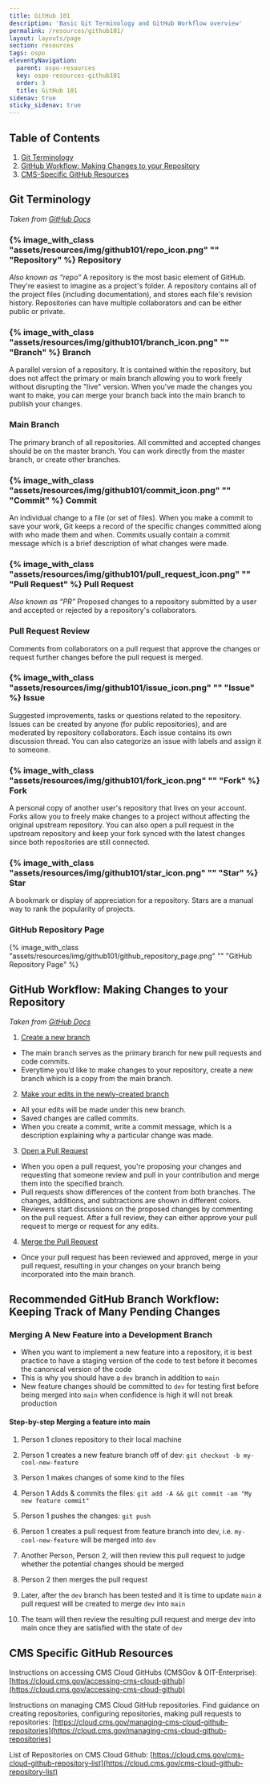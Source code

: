 ```yaml
---
title: GitHub 101
description: 'Basic Git Terminology and GitHub Workflow overview'
permalink: /resources/github101/
layout: layouts/page
section: resources
tags: ospo
eleventyNavigation:
  parent: ospo-resources
  key: ospo-resources-github101
  order: 3
  title: GitHub 101
sidenav: true
sticky_sidenav: true
---
```


## Table of Contents

1. [Git Terminology](#git-terminology)
2. [GitHub Workflow: Making Changes to your Repository](#github-workflow-making-changes-to-your-repository)
3. [CMS-Specific GitHub Resources](#github-workflow-making-changes-to-your-repository)

## Git Terminology

_Taken from [GitHub Docs](https://docs.github.com/en/get-started/quickstart/github-glossary)_

### {% image_with_class "assets/resources/img/github101/repo_icon.png" "" "Repository" %} Repository

_Also known as “repo”_
A repository is the most basic element of GitHub. They're easiest to imagine as a
project's folder. A repository contains all of the project files (including documentation),
and stores each file's revision history. Repositories can have multiple collaborators and can be either public or private.

### {% image_with_class "assets/resources/img/github101/branch_icon.png" "" "Branch" %} Branch

A parallel version of a repository. It is contained within the repository, but does not affect the primary or main branch allowing you to work freely without disrupting the "live" version. When you've made the changes you want to make, you can merge your branch back into the main branch to publish your changes.

### Main Branch

The primary branch of all repositories. All committed and accepted changes should be on the master branch. You can work directly from the master branch, or create other branches.

### {% image_with_class "assets/resources/img/github101/commit_icon.png" "" "Commit" %} Commit

An individual change to a file (or set of files). When you make a commit to save your work, Git keeps a record of the specific changes committed along with who made them and when. Commits usually contain a commit message which is a brief description of what changes were made.

### {% image_with_class "assets/resources/img/github101/pull_request_icon.png" "" "Pull Request" %} Pull Request

_Also known as “PR”_
Proposed changes to a repository submitted by a user and accepted or rejected by a repository's collaborators.

### Pull Request Review

Comments from collaborators on a pull request that approve the changes or request further changes before the pull request is merged.

### {% image_with_class "assets/resources/img/github101/issue_icon.png" "" "Issue" %} Issue

Suggested improvements, tasks or questions related to the repository. Issues can be created by anyone (for public repositories), and are moderated by repository collaborators. Each issue contains its own discussion thread. You can also categorize an issue with labels and assign it to someone.

### {% image_with_class "assets/resources/img/github101/fork_icon.png" "" "Fork" %} Fork

A personal copy of another user's repository that lives on your account. Forks allow you to freely make changes to a project without affecting the original upstream repository. You can also open a pull request in the upstream repository and keep your fork synced with the latest changes since both repositories are still connected.

### {% image_with_class "assets/resources/img/github101/star_icon.png" "" "Star" %} Star

A bookmark or display of appreciation for a repository. Stars are a manual way to rank the popularity of projects.

### GitHub Repository Page

{% image_with_class "assets/resources/img/github101/github_repository_page.png" "" "GitHub Repository Page" %}

## GitHub Workflow: Making Changes to your Repository

_Taken from [GitHub Docs](https://docs.github.com/en/get-started/quickstart/hello-world)_

1. [Create a new branch](https://docs.github.com/en/get-started/start-your-journey/hello-world#creating-a-branch)

- The main branch serves as the primary branch for new pull requests and code commits.
- Everytime you’d like to make changes to your repository, create a new branch which is a copy from the main branch.

2. [Make your edits in the newly-created branch](https://docs.github.com/en/get-started/start-your-journey/hello-world#making-and-committing-changes)

- All your edits will be made under this new branch.
- Saved changes are called commits.
- When you create a commit, write a commit message, which is a description explaining why a particular change was made.

3. [Open a Pull Request](https://docs.github.com/en/get-started/start-your-journey/hello-world#opening-a-pull-request)

- When you open a pull request, you're proposing your changes and requesting that someone review and pull in your contribution and merge them into the specified branch.
- Pull requests show differences of the content from both branches. The changes, additions, and subtractions are shown in different colors.
- Reviewers start discussions on the proposed changes by commenting on the pull request. After a full review, they can either approve your pull request to merge or request for any edits.

4. [Merge the Pull Request](https://docs.github.com/en/get-started/start-your-journey/hello-world#merging-your-pull-request)

- Once your pull request has been reviewed and approved, merge in your pull request, resulting in your changes on your branch being incorporated into the main branch.

## Recommended GitHub Branch Workflow: Keeping Track of Many Pending Changes

### Merging A New Feature into a Development Branch

- When you want to implement a new feature into a repository, it is best practice to have a staging version of the code to test before it becomes the canonical version of the code
- This is why you should have a `dev` branch in addition to `main`
- New feature changes should be committed to `dev` for testing first before being merged into `main` when confidence is high it will not break production

#### Step-by-step Merging a feature into main

1. Person 1 clones repository to their local machine

2. Person 1 creates a new feature branch off of dev: `git checkout -b my-cool-new-feature`

3. Person 1 makes changes of some kind to the files

4. Person 1 Adds & commits the files: `git add -A && git commit -am "My new feature commit"`

5. Person 1 pushes the changes: `git push`

6. Person 1 creates a pull request from feature branch into dev, i.e. `my-cool-new-feature` will be merged into `dev`

7. Another Person, Person 2, will then review this pull request to judge whether the potential changes should be merged

8. Person 2 then merges the pull request

9. Later, after the `dev` branch has been tested and it is time to update `main` a pull request will be created to merge `dev` into `main`

10. The team will then review the resulting pull request and merge dev into main once they are satisfied with the state of `dev`

## CMS Specific GitHub Resources

Instructions on accessing CMS Cloud GitHubs (CMSGov & OIT-Enterprise):
[https://cloud.cms.gov/accessing-cms-cloud-github](https://cloud.cms.gov/accessing-cms-cloud-github)

Instructions on managing CMS Cloud GitHub repositories. Find guidance on creating repositories, configuring repositories, making pull requests to repositories:
[https://cloud.cms.gov/managing-cms-cloud-github-repositories](https://cloud.cms.gov/managing-cms-cloud-github-repositories)

List of Repositories on CMS Cloud Github:
[https://cloud.cms.gov/cms-cloud-github-repository-list](https://cloud.cms.gov/cms-cloud-github-repository-list)
